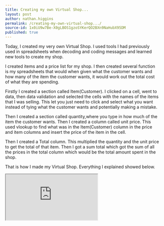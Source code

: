 ```yaml
---
title: Creating my own Virtual Shop...
layout: post
author: nathan.higgins
permalink: /creating-my-own-virtual-shop.../
source-id: 1x0iU9w7Be-X0gLBOS1gzoSYKerQO2BXn9NaHubX95DM
published: true
---
```

Today, I created my very own Virtual Shop. I used tools I had previously used in spreadsheets when decoding and coding messages and learned new tools to create my shop.

I created items and a price list for my shop. I then created several function is my spreadsheets that would when given what the customer wants and how many of the item the customer wants, it would work out the total cost of what they are spending. 

Firstly I created a section called Item(Customer). I clicked on a cell, went to data, then data validation and selected the cells with the names of the items that I was selling. This let you just need to click and select what you want instead of tying what the customer wants and potentially making a mistake. 

Then I created a section called quantity,where you type in how much of the item the customer wants. Then I created a column called unit price. This used vlookup to find what was in the Item(Customer) column in the price and item columns and insert the price of the item in the cell.

Then I created a Total column. This multiplied the quantity and the unit price to get the total of that item. Then I got a sum total which got the sum of all the prices in the total column which would be the total amount spent in the shop. 

That is how I made my Virtual Shop. Everything I explained showed below.

<iframe src="https://docs.google.com/spreadsheets/d/e/2PACX-1vTFxbTYrD7oE65CCmsaNBkBe416z-Hu8ndkkVyP3mLqcDcuXuE84_vYvVjQZOZQvwJ0SrOx2_L3tBzT/pubhtml?widget=true&amp;headers=false"></iframe>
